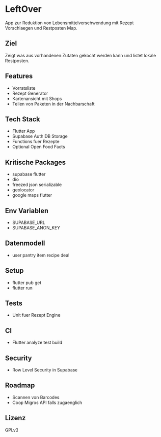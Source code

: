 # LeftOver
App zur Reduktion von Lebensmittelverschwendung mit Rezept Vorschlaegen und Restposten Map.

## Ziel
Zeigt was aus vorhandenen Zutaten gekocht werden kann und listet lokale Restposten.

## Features
* Vorratsliste
* Rezept Generator
* Kartenansicht mit Shops
* Teilen von Paketen in der Nachbarschaft

## Tech Stack
* Flutter App
* Supabase Auth DB Storage
* Functions fuer Rezepte
* Optional Open Food Facts

## Kritische Packages
* supabase flutter
* dio
* freezed json serializable
* geolocator
* google maps flutter

## Env Variablen
* SUPABASE_URL
* SUPABASE_ANON_KEY

## Datenmodell
* user pantry item recipe deal

## Setup
* flutter pub get
* flutter run

## Tests
* Unit fuer Rezept Engine

## CI
* Flutter analyze test build

## Security
* Row Level Security in Supabase

## Roadmap
* Scannen von Barcodes
* Coop Migros API falls zugaenglich

## Lizenz
GPLv3

